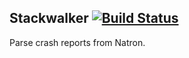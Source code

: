 Stackwalker [![Build Status](https://travis-ci.org/NatronGitHub/stackwalker.svg)](https://travis-ci.org/NatronGitHub/stackwalker)
-----------

Parse crash reports from Natron.
